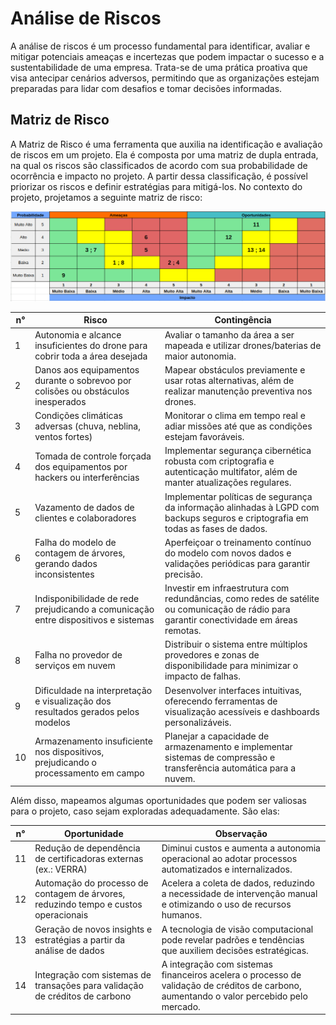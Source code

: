 # Análise de Riscos

A análise de riscos é um processo fundamental para identificar, avaliar e mitigar potenciais ameaças e incertezas que podem impactar o sucesso e a sustentabilidade de uma empresa. Trata-se de uma prática proativa que visa antecipar cenários adversos, permitindo que as organizações estejam preparadas para lidar com desafios e tomar decisões informadas.

## Matriz de Risco

A Matriz de Risco é uma ferramenta que auxilia na identificação e avaliação de riscos em um projeto. Ela é composta por uma matriz de dupla entrada, na qual os riscos são classificados de acordo com sua probabilidade de ocorrência e impacto no projeto. A partir dessa classificação, é possível priorizar os riscos e definir estratégias para mitigá-los. No contexto do projeto, projetamos a seguinte matriz de risco:

![Matriz de Riscos do projeto Artemis](../../static/img/Risk-Matrix.png)

| n°  | Risco                                                                              | Contingência                                                                                                      |
| --- | -------------------------------------------------------------------------------------------------- | ------------------------------------------------------------------------------------------------------------------------------------------ |
| 1   | Autonomia e alcance insuficientes do drone para cobrir toda a área desejada                         | Avaliar o tamanho da área a ser mapeada e utilizar drones/baterias de maior autonomia.                                                      |
| 2   | Danos aos equipamentos durante o sobrevoo por colisões ou obstáculos inesperados                    | Mapear obstáculos previamente e usar rotas alternativas, além de realizar manutenção preventiva nos drones.                                 |
| 3   | Condições climáticas adversas (chuva, neblina, ventos fortes)                                       | Monitorar o clima em tempo real e adiar missões até que as condições estejam favoráveis.                                                    |
| 4   | Tomada de controle forçada dos equipamentos por hackers ou interferências                           | Implementar segurança cibernética robusta com criptografia e autenticação multifator, além de manter atualizações regulares.                 |
| 5   | Vazamento de dados de clientes e colaboradores                                                      | Implementar políticas de segurança da informação alinhadas à LGPD com backups seguros e criptografia em todas as fases de dados.             |
| 6   | Falha do modelo de contagem de árvores, gerando dados inconsistentes                                | Aperfeiçoar o treinamento contínuo do modelo com novos dados e validações periódicas para garantir precisão.                                 |
| 7   | Indisponibilidade de rede prejudicando a comunicação entre dispositivos e sistemas                  | Investir em infraestrutura com redundâncias, como redes de satélite ou comunicação de rádio para garantir conectividade em áreas remotas.    |
| 8   | Falha no provedor de serviços em nuvem                                                              | Distribuir o sistema entre múltiplos provedores e zonas de disponibilidade para minimizar o impacto de falhas.                              |
| 9   | Dificuldade na interpretação e visualização dos resultados gerados pelos modelos                    | Desenvolver interfaces intuitivas, oferecendo ferramentas de visualização acessíveis e dashboards personalizáveis.                           |
| 10  | Armazenamento insuficiente nos dispositivos, prejudicando o processamento em campo                  | Planejar a capacidade de armazenamento e implementar sistemas de compressão e transferência automática para a nuvem.                        |

Além disso, mapeamos algumas oportunidades que podem ser valiosas para o projeto, caso sejam exploradas adequadamente. São elas:

| n°  | Oportunidade | Observação                                                                                                      |
| --- | -------------------------------------------------------------------------------------------------- | ------------------------------------------------------------------------------------------------------------------------------------------ |
| 11  | Redução de dependência de certificadoras externas (ex.: VERRA)                                      | Diminui custos e aumenta a autonomia operacional ao adotar processos automatizados e internalizados.                                         |
| 12  | Automação do processo de contagem de árvores, reduzindo tempo e custos operacionais                 | Acelera a coleta de dados, reduzindo a necessidade de intervenção manual e otimizando o uso de recursos humanos.                            |
| 13  | Geração de novos insights e estratégias a partir da análise de dados                                | A tecnologia de visão computacional pode revelar padrões e tendências que auxiliem decisões estratégicas.                                   |
| 14  | Integração com sistemas de transações para validação de créditos de carbono                         | A integração com sistemas financeiros acelera o processo de validação de créditos de carbono, aumentando o valor percebido pelo mercado.     |

